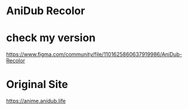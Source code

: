# AniDub Recolor
# check my version
https://www.figma.com/community/file/1101625860637919986/AniDub-Recolor
# Original Site
https://anime.anidub.life

